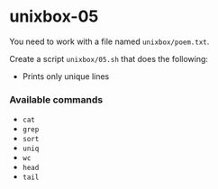 # unixbox-05


You need to work with a file named `unixbox/poem.txt`.

Create a script `unixbox/05.sh` that does the following:

- Prints only unique lines
  

### Available commands

* `cat`
* `grep`
* `sort`
* `uniq`
* `wc`
* `head`
* `tail`
